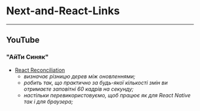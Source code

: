# Next-and-React-Links

- - -

## YouTube

### "АйТи Синяк"
* [React Reconciliation](https://www.youtube.com/watch?v=A0W2n2azH5s)
  - _визначає різницю дерев між оновленнями;_
  - _робить так, що практично за будь-якої кількості змін ви отримаєте заповітні 60 кадрів на секунду;_
  - _настільки перевикористовуємо, щоб працює як для React Native так і для браузера;_








